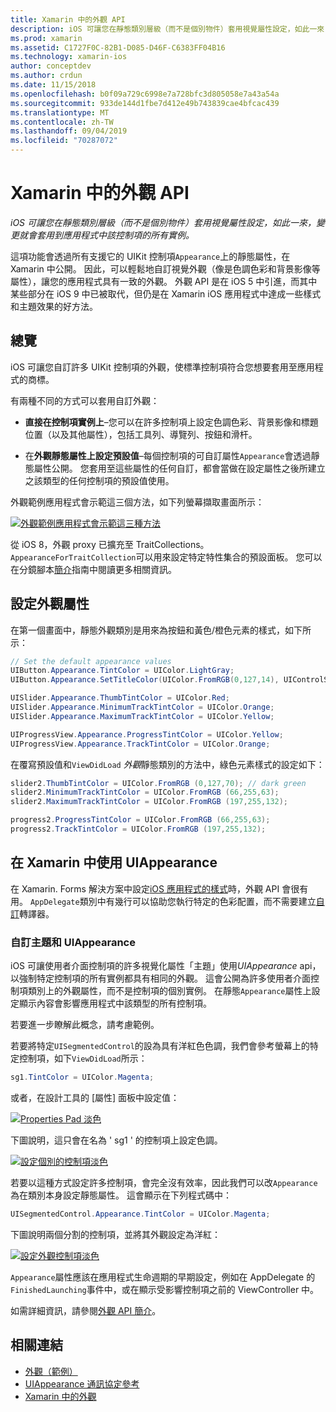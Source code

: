 ```yaml
---
title: Xamarin 中的外觀 API
description: iOS 可讓您在靜態類別層級（而不是個別物件）套用視覺屬性設定，如此一來，變更就會套用到應用程式中該控制項的所有實例。
ms.prod: xamarin
ms.assetid: C1727F0C-82B1-D085-D46F-C6383FF04B16
ms.technology: xamarin-ios
author: conceptdev
ms.author: crdun
ms.date: 11/15/2018
ms.openlocfilehash: b0f09a729c6998e7a728bfc3d805058e7a43a54a
ms.sourcegitcommit: 933de144d1fbe7d412e49b743839cae4bfcac439
ms.translationtype: MT
ms.contentlocale: zh-TW
ms.lasthandoff: 09/04/2019
ms.locfileid: "70287072"
---
```

# <a name="appearance-api-in-xamarinios"></a>Xamarin 中的外觀 API

_iOS 可讓您在靜態類別層級（而不是個別物件）套用視覺屬性設定，如此一來，變更就會套用到應用程式中該控制項的所有實例。_

這項功能會透過所有支援它的 UIKit 控制項`Appearance`上的靜態屬性，在 Xamarin 中公開。 因此，可以輕鬆地自訂視覺外觀（像是色調色彩和背景影像等屬性），讓您的應用程式具有一致的外觀。 外觀 API 是在 iOS 5 中引進，而其中某些部分在 iOS 9 中已被取代，但仍是在 Xamarin iOS 應用程式中達成一些樣式和主題效果的好方法。

## <a name="overview"></a>總覽

iOS 可讓您自訂許多 UIKit 控制項的外觀，使標準控制項符合您想要套用至應用程式的商標。

有兩種不同的方式可以套用自訂外觀：

- **直接在控制項實例上**–您可以在許多控制項上設定色調色彩、背景影像和標題位置（以及其他屬性），包括工具列、導覽列、按鈕和滑杆。

- 在**外觀靜態屬性上設定預設值**–每個控制項的可自訂屬性`Appearance`會透過靜態屬性公開。 您套用至這些屬性的任何自訂，都會當做在設定屬性之後所建立之該類型的任何控制項的預設值使用。

外觀範例應用程式會示範這三個方法，如下列螢幕擷取畫面所示：

[![](introduction-to-the-appearance-api-images/appearance01-sml.png "外觀範例應用程式會示範這三種方法")](introduction-to-the-appearance-api-images/appearance01.png#lightbox)

從 iOS 8，外觀 proxy 已擴充至 TraitCollections。
 `AppearanceForTraitCollection`可以用來設定特定特性集合的預設面板。 您可以在分鏡腳本[簡介](~/ios/user-interface/storyboards/unified-storyboards.md)指南中閱讀更多相關資訊。

## <a name="setting-appearance-properties"></a>設定外觀屬性

在第一個畫面中，靜態外觀類別是用來為按鈕和黃色/橙色元素的樣式，如下所示：

```csharp
// Set the default appearance values
UIButton.Appearance.TintColor = UIColor.LightGray;
UIButton.Appearance.SetTitleColor(UIColor.FromRGB(0,127,14), UIControlState.Normal);

UISlider.Appearance.ThumbTintColor = UIColor.Red;
UISlider.Appearance.MinimumTrackTintColor = UIColor.Orange;
UISlider.Appearance.MaximumTrackTintColor = UIColor.Yellow;

UIProgressView.Appearance.ProgressTintColor = UIColor.Yellow;
UIProgressView.Appearance.TrackTintColor = UIColor.Orange;
```

在覆寫預設值和`ViewDidLoad` *外觀*靜態類別的方法中，綠色元素樣式的設定如下：

```csharp
slider2.ThumbTintColor = UIColor.FromRGB (0,127,70); // dark green
slider2.MinimumTrackTintColor = UIColor.FromRGB (66,255,63);
slider2.MaximumTrackTintColor = UIColor.FromRGB (197,255,132);
```

```csharp
progress2.ProgressTintColor = UIColor.FromRGB (66,255,63);
progress2.TrackTintColor = UIColor.FromRGB (197,255,132);
```

## <a name="using-uiappearance-in-xamarinforms"></a>在 Xamarin 中使用 UIAppearance

在 Xamarin. Forms 解決方案中設定[iOS 應用程式的樣式](~/xamarin-forms/platform/ios/formatting.md#uiappearance)時，外觀 API 會很有用。 `AppDelegate`類別中有幾行可以協助您執行特定的色彩配置，而不需要建立[自訂](~/xamarin-forms/app-fundamentals/custom-renderer/index.md)轉譯器。

### <a name="custom-themes-and-uiappearance"></a>自訂主題和 UIAppearance

iOS 可讓使用者介面控制項的許多視覺化屬性「主題」使用*UIAppearance* api，以強制特定控制項的所有實例都具有相同的外觀。 這會公開為許多使用者介面控制項類別上的外觀屬性，而不是控制項的個別實例。 在靜態`Appearance`屬性上設定顯示內容會影響應用程式中該類型的所有控制項。

若要進一步瞭解此概念，請考慮範例。

若要將特定`UISegmentedControl`的設為具有洋紅色色調，我們會參考螢幕上的特定控制項，如下`ViewDidLoad`所示：

```csharp
sg1.TintColor = UIColor.Magenta;
```

或者，在設計工具的 [屬性] 面板中設定值：

[![](introduction-to-the-appearance-api-images/propertiespadtint.png "Properties Pad 淡色")](introduction-to-the-appearance-api-images/propertiespadtint.png#lightbox)

下圖說明，這只會在名為 ' sg1 ' 的控制項上設定色調。

[![](introduction-to-the-appearance-api-images/image53.png "設定個別的控制項淡色")](introduction-to-the-appearance-api-images/image53.png#lightbox)

若要以這種方式設定許多控制項，會完全沒有效率，因此我們可以改`Appearance`為在類別本身設定靜態屬性。 這會顯示在下列程式碼中：

```csharp
UISegmentedControl.Appearance.TintColor = UIColor.Magenta;
```

下圖說明兩個分割的控制項，並將其外觀設定為洋紅：

[![](introduction-to-the-appearance-api-images/image54.png "設定外觀控制項淡色")](introduction-to-the-appearance-api-images/image54.png#lightbox)

`Appearance`屬性應該在應用程式生命週期的早期設定，例如在 AppDelegate 的`FinishedLaunching`事件中，或在顯示受影響控制項之前的 ViewController 中。

如需詳細資訊，請參閱[外觀 API 簡介](~/ios/user-interface/ios-ui/introduction-to-the-appearance-api.md)。

## <a name="related-links"></a>相關連結

- [外觀（範例）](https://docs.microsoft.com/samples/xamarin/ios-samples/appearance)
- [UIAppearance 通訊協定參考](https://developer.apple.com/library/ios/documentation/UIKit/Reference/UIAppearance_Protocol/)
- [Xamarin 中的外觀](~/xamarin-forms/platform/ios/formatting.md#uiappearance)
